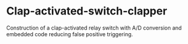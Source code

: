 # Clap-activated-switch-clapper
Construction of a clap-activated relay switch with A/D conversion and embedded code reducing false positive triggering.
